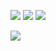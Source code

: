 ![](http://github-profile-summary-cards.vercel.app/api/cards/profile-details?username=LuaRBXBot&theme=monokai)
![](http://github-profile-summary-cards.vercel.app/api/cards/most-commit-language?username=LuaRBXBot&theme=monokai&exclude=exclude)
![](http://github-profile-summary-cards.vercel.app/api/cards/stats?username=LuaRBXBot&theme=monokai)

![](https://komarev.com/ghpvc/?username=your-github-LuaRBXBot)
